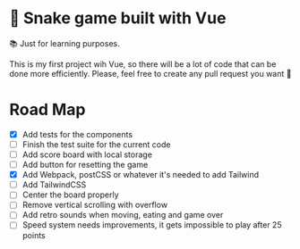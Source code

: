 # 🐍 Snake game built with Vue

📚 Just for learning purposes.

This is my first project wih Vue, so there will be a lot of code
that can be done more efficiently. Please, feel free to create any 
pull request you want 🙂

# Road Map

- [x] Add tests for the components
- [ ] Finish the test suite for the current code
- [ ] Add score board with local storage
- [ ] Add button for resetting the game
- [X] Add Webpack, postCSS or whatever it's needed to add Tailwind
- [ ] Add TailwindCSS
- [ ] Center the board properly
- [ ] Remove vertical scrolling with overflow
- [ ] Add retro sounds when moving, eating and game over
- [ ] Speed system needs improvements, it gets impossible to play after 25 points
